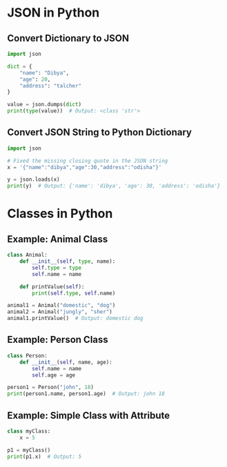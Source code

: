# JSON in Python

## Convert Dictionary to JSON

```python
import json

dict = {
    "name": "Dibya",
    "age": 20,
    "address": "talcher"
}

value = json.dumps(dict)
print(type(value))  # Output: <class 'str'>
```

## Convert JSON String to Python Dictionary

```python
import json

# Fixed the missing closing quote in the JSON string
x = '{"name":"dibya","age":30,"address":"odisha"}'

y = json.loads(x)
print(y)  # Output: {'name': 'dibya', 'age': 30, 'address': 'odisha'}
```

# Classes in Python

## Example: Animal Class

```python
class Animal:
    def __init__(self, type, name):
        self.type = type
        self.name = name

    def printValue(self):
        print(self.type, self.name)

animal1 = Animal("domestic", "dog")
animal2 = Animal("jungly", "sher")
animal1.printValue()  # Output: domestic dog
```

## Example: Person Class

```python
class Person:
    def __init__(self, name, age):
        self.name = name
        self.age = age

person1 = Person("john", 18)
print(person1.name, person1.age)  # Output: john 18
```

## Example: Simple Class with Attribute

```python
class myClass:
    x = 5

p1 = myClass()
print(p1.x)  # Output: 5
```
